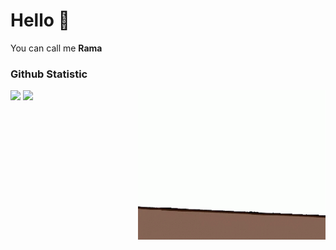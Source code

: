 # Hello 👋

You can call me **Rama**

### Github Statistic
<p align="left">
  <img src="https://raw.githubusercontent.com/rama4zis/rama4zis/main/Qiqi.gif?raw=true" align="right" width="300"/> 
  <img height="180em" src="https://github-readme-stats-eight-theta.vercel.app/api?username=rama4zis&show_icons=true&theme=algolia&include_all_commits=true&count_private=true"/>
  <img height="180em" src="https://github-readme-stats-eight-theta.vercel.app/api/top-langs/?username=rama4zis&layout=compact&langs_count=8&theme=algolia"/>

</p>
